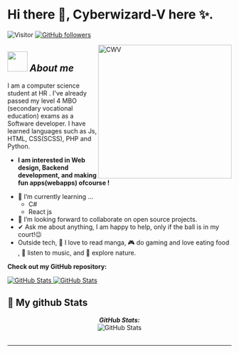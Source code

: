# Hi there 👋, Cyberwizard-V here ✨. 
![Visitor](https://visitor-badge.laobi.icu/badge?page_id=Cyberwizard-V.repoName) [![GitHub followers](https://img.shields.io/github/followers/Cyberwizard-V.svg?style=social&label=Follow)](https://github.com/Cyberwizard-V?tab=followers)<br/>

<img align="right" width=300px alt="CWV" src="https://user-images.githubusercontent.com/31287869/184540366-599052e8-596d-4f1c-a70c-3a9353a2a5ae.png" />

## <img src="https://user-images.githubusercontent.com/31287869/184540366-599052e8-596d-4f1c-a70c-3a9353a2a5ae.png" width="45px">&nbsp;***About me***

I am a computer science student at HR . I've already passed my level 4 MBO (secondary vocational education) exams as a Software developer.
I have learned languages such as Js, HTML, CSS(SCSS), PHP and Python.
* **I am interested in Web design, Backend development, and making fun apps(webapps) ofcourse !**
- 🌱 I’m currently learning ...
  - C#
  - React js
- 👯 I’m looking forward to collaborate on open source projects.
- ✔ Ask me about anything, I am happy to help, only if the ball is in my court!😉<br>
- Outside tech, 📖 I love to read manga, 🎮 do gaming and love eating food , 🎵 listen to music, and 🌴 explore nature.

__Check out my GitHub repository:__

<div>
  <p>
    <a href="https://github.com/Cyberwizard-V/Duck-bot.git">
      <img src="https://github-readme-stats.vercel.app/api/pin/?username=Cyberwizard-V&repo=Duck-bot" alt="GitHub Stats" />
    </a>
    <a href="https://github.com/Cyberwizard-V/Currency-converter-API.git">
      <img src="https://github-readme-stats.vercel.app/api/pin/?username=Cyberwizard-V&repo=Currency-converter-API" alt="GitHub Stats" />
    </a>
  </p>
</div>


<h2>👀 My github Stats</h2>

<div>
<!--   <p align="center">
    <b><em>Now listening to:</em></b> <br/>
    <img src="https://spotify-github-profile.vercel.app/api/view?uid=Cyberwizard-V&cover_image=true&theme=novatorem" alt="Now Listenting to" />
  </p> -->
  
  <p align="center">
  <b><em>GitHub Stats:</em></b> <br/>
    <img src="https://github-readme-streak-stats.herokuapp.com/?user=Cyberwizard-V" alt="GitHub Stats" /> <br/><br/>
</div>

---------------------------------------------------------------------------------------------------------------------

